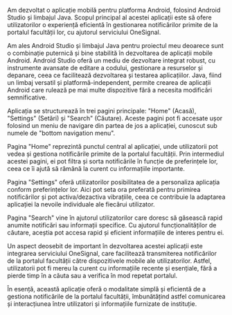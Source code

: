 Am dezvoltat o aplicație mobilă pentru platforma Android, folosind Android Studio și limbajul Java. Scopul principal al acestei aplicații este să ofere utilizatorilor o experiență eficientă în gestionarea notificărilor primite de la portalul facultății lor, cu ajutorul serviciului OneSignal. 

Am ales Android Studio și limbajul Java pentru proiectul meu deoarece sunt o combinație puternică și bine stabilită în dezvoltarea de aplicații mobile Android. Android Studio oferă un mediu de dezvoltare integrat robust, cu instrumente avansate de editare a codului, gestionare a resurselor și depanare, ceea ce facilitează dezvoltarea și testarea aplicațiilor. Java, fiind un limbaj versatil și platformă-independent, permite crearea de aplicații Android care rulează pe mai multe dispozitive fără a necesita modificări semnificative.

Aplicația se structurează în trei pagini principale: "Home" (Acasă), "Settings" (Setări) și "Search" (Căutare). Aceste pagini pot fi accesate ușor folosind un meniu de navigare din partea de jos a aplicației, cunoscut sub numele de "bottom navigation menu". 

Pagina "Home" reprezintă punctul central al aplicației, unde utilizatorii pot vedea și gestiona notificările primite de la portalul facultății. Prin intermediul acestei pagini, ei pot filtra și sorta notificările în funcție de preferințele lor, ceea ce îi ajută să rămână la curent cu informațiile importante.

Pagina "Settings" oferă utilizatorilor posibilitatea de a personaliza aplicația conform preferințelor lor. Aici pot seta ora preferată pentru primirea notificărilor și pot activa/dezactiva vibrațiile, ceea ce contribuie la adaptarea aplicației la nevoile individuale ale fiecărui utilizator.

Pagina "Search" vine în ajutorul utilizatorilor care doresc să găsească rapid anumite notificări sau informații specifice. Cu ajutorul funcționalităților de căutare, aceștia pot accesa rapid și eficient informațiile de interes pentru ei.

Un aspect deosebit de important în dezvoltarea acestei aplicații este integrarea serviciului OneSignal, care facilitează transmiterea notificărilor de la portalul facultății către dispozitivele mobile ale utilizatorilor. Astfel, utilizatorii pot fi mereu la curent cu informațiile recente și esențiale, fără a pierde timp în a căuta sau a verifica în mod repetat portalul.

În esență, această aplicație oferă o modalitate simplă și eficientă de a gestiona notificările de la portalul facultății, îmbunătățind astfel comunicarea și interacțiunea între utilizatori și informațiile furnizate de instituție.
